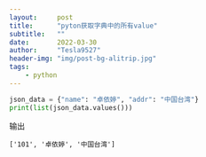```yaml
---
layout:     post
title:      "pyton获取字典中的所有value"
subtitle:   ""
date:       2022-03-30
author:     "Tesla9527"
header-img: "img/post-bg-alitrip.jpg"
tags:
    - python
---
```



```python
json_data = {"name": "卓依婷", "addr": "中国台湾"}
print(list(json_data.values()))
```

输出

```
['101', '卓依婷', '中国台湾']
```